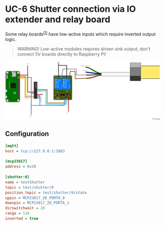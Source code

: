 # UC-6 Shutter connection via IO extender and relay board

Some relay boards<sup>[(1)][1]</sup> have low-active inputs which require inverted output logic.

> WARNING! Low-active modules requires driven sink output, don't connect 5V boards directly to Raspberry Pi!

![Shutter connection schematic](./shutter_connection_bb.png)

## Configuration

```ini
[mqtt]
host = tcp://127.0.0.1:1883

[mcp23017]
address = 0x20

[shutter:0]
name = testShutter
topic = test/shutter/0
position_topic = test/shutter/0/state
uppin = MCP23017_20_PORTA_0
downpin = MCP23017_20_PORTA_1
dirswitchwait = 20
range = 120
inverted = true
```

[1]: https://arduinodiy.wordpress.com/2018/09/04/the-16-relay-module-and-the-raspberry-pi-not-an-ideal-marriage/